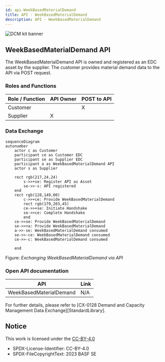 ```yaml
---
id: api-WeekBasedMaterialDemand
title: API - WeekBasedMaterialDemand
description: API - WeekBasedMaterialDemand
---
```


![DCM kit banner](@site/static/img/kits/demand-and-capacity-management/demand-and-capacity-management-kit-logo.drawio.svg)

## WeekBasedMaterialDemand API

The WeekBasedMaterialDemand API is owned and registered as an EDC asset by the supplier. The customer provides material demand data to the API via POST request.

### Roles and Functions

|Role / Function|API Owner|POST to API|
|-|-|-|
|Customer||X|
|Supplier|X||

### Data Exchange

```mermaid
sequenceDiagram
autonumber
    actor c as Customer 
    participant ce as Customer EDC
    participant se as Supplier EDC
    participant a as WeekBasedMaterialDemand API
    actor s as Supplier
    
    rect rgb(217,24,24)
        s->>+se: Register API as Asset
        se->>-s: API registered
    end
    rect rgb(128,149,00)
        c->>+ce: Provide WeekBasedMaterialDemand
        rect rgb(179,203,45)
        ce->>+se: Initiate Handshake
        se->>ce: Complete Handshake
        end
    ce->>se: Provide WeekBasedMaterialDemand
    se->>+a: Provide WeekBasedMaterialDemand
    a->>-se: WeekBasedMaterialDemand consumed
    se->>-ce: WeekBasedMaterialDemand consumed
    ce->>-c: WeekBasedMaterialDemand consumed
    
    end
```

Figure: *Exchanging WeekBasedMaterialDemand via API*

### Open API documentation

|API|Link|
|-|-|
|WeekBasedMaterialDemand|N/A|

For further details, please refer to [CX-0128 Demand and Capacity Management Data Exchange][StandardLibrary].

## Notice

This work is licensed under the [CC-BY-4.0](https://creativecommons.org/licenses/by/4.0/legalcode)

- SPDX-License-Identifier: CC-BY-4.0
- SPDX-FileCopyrightText: 2023 BASF SE
